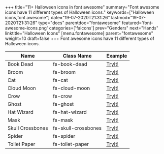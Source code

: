 +++
title="11+ Halloween icons in font awesome"
summary="Font awesome icons have 11 different types of Halloween icons."
keywords=["Halloween icons,font awesome"]
date="19-07-2020T21:31:26"
lastmod="19-07-2020T21:31:26"
type="docs"
parentdoc="fontawesome"
featured='font-awesome-icons.png'
categories=['faicons']
prev="Genders"
next="Hands"
linktitle="Halloween Icons"
[menu.fontawesome]
parent="fontawesome"
weight=10
draft=false
+++
Font awesome icons have 11 different types of Halloween icons.<div class='table-responsive'><table class='table'><thead><tr><th>Name</th><th>Class Name</th><th>Example</th></tr></thead><tbody><tr><td><i class="fas fa-book-dead"></i>Book Dead</td><td>fa-book-dead</td><td><a href='https://www.angularjswiki.com/fontawesome/fa-book-dead/' target='_blank'>TryIt!</a></td></tr><tr><td><i class="fas fa-broom"></i>Broom</td><td>fa-broom</td><td><a href='https://www.angularjswiki.com/fontawesome/fa-broom/' target='_blank'>TryIt!</a></td></tr><tr><td><i class="fas fa-cat"></i>Cat</td><td>fa-cat</td><td><a href='https://www.angularjswiki.com/fontawesome/fa-cat/' target='_blank'>TryIt!</a></td></tr><tr><td><i class="fas fa-cloud-moon"></i>Cloud Moon</td><td>fa-cloud-moon</td><td><a href='https://www.angularjswiki.com/fontawesome/fa-cloud-moon/' target='_blank'>TryIt!</a></td></tr><tr><td><i class="fas fa-crow"></i>Crow</td><td>fa-crow</td><td><a href='https://www.angularjswiki.com/fontawesome/fa-crow/' target='_blank'>TryIt!</a></td></tr><tr><td><i class="fas fa-ghost"></i>Ghost</td><td>fa-ghost</td><td><a href='https://www.angularjswiki.com/fontawesome/fa-ghost/' target='_blank'>TryIt!</a></td></tr><tr><td><i class="fas fa-hat-wizard"></i>Hat Wizard</td><td>fa-hat-wizard</td><td><a href='https://www.angularjswiki.com/fontawesome/fa-hat-wizard/' target='_blank'>TryIt!</a></td></tr><tr><td><i class="fas fa-mask"></i>Mask</td><td>fa-mask</td><td><a href='https://www.angularjswiki.com/fontawesome/fa-mask/' target='_blank'>TryIt!</a></td></tr><tr><td><i class="fas fa-skull-crossbones"></i>Skull Crossbones</td><td>fa-skull-crossbones</td><td><a href='https://www.angularjswiki.com/fontawesome/fa-skull-crossbones/' target='_blank'>TryIt!</a></td></tr><tr><td><i class="fas fa-spider"></i>Spider</td><td>fa-spider</td><td><a href='https://www.angularjswiki.com/fontawesome/fa-spider/' target='_blank'>TryIt!</a></td></tr><tr><td><i class="fas fa-toilet-paper"></i>Toilet Paper</td><td>fa-toilet-paper</td><td><a href='https://www.angularjswiki.com/fontawesome/fa-toilet-paper/' target='_blank'>TryIt!</a></td></tr></tbody></table></div>
